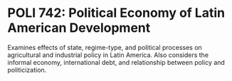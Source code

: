 # POLI 742: Political Economy of Latin American Development

Examines effects of state, regime-type, and political processes on agricultural and industrial policy in Latin America. Also considers the informal economy, international debt, and relationship between policy and politicization.